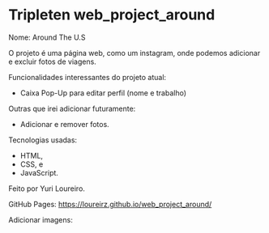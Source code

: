 # Tripleten web_project_around

Nome: Around The U.S

O projeto é uma página web, como um instagram, onde podemos adicionar e excluir fotos de viagens.

Funcionalidades interessantes do projeto atual:

- Caixa Pop-Up para editar perfil (nome e trabalho)

Outras que irei adicionar futuramente:

- Adicionar e remover fotos.

Tecnologias usadas:

- HTML,
- CSS, e
- JavaScript.

Feito por Yuri Loureiro.

GitHub Pages: https://loureirz.github.io/web_project_around/

Adicionar imagens:
